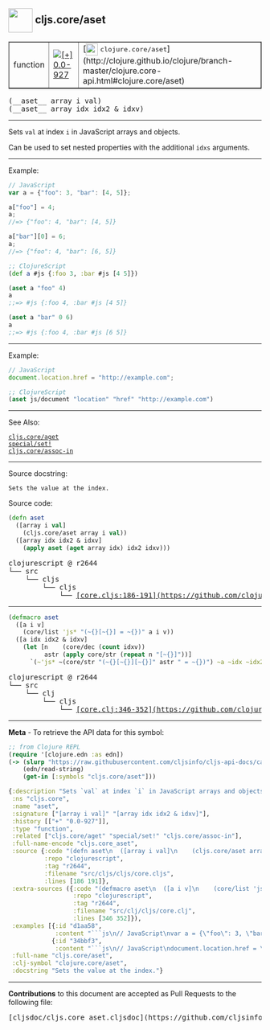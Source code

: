 ## <img width="48px" valign="middle" src="http://i.imgur.com/Hi20huC.png"> cljs.core/aset

 <table border="1">
<tr>

<td>function</td>
<td><a href="https://github.com/cljsinfo/cljs-api-docs/tree/0.0-927"><img valign="middle" alt="[+] 0.0-927" src="https://img.shields.io/badge/+-0.0--927-lightgrey.svg"></a> </td>
<td>
[<img height="24px" valign="middle" src="http://i.imgur.com/1GjPKvB.png"> <samp>clojure.core/aset</samp>](http://clojure.github.io/clojure/branch-master/clojure.core-api.html#clojure.core/aset)
</td>
</tr>
</table>

 <samp>
(__aset__ array i val)<br>
</samp>
 <samp>
(__aset__ array idx idx2 & idxv)<br>
</samp>

---

Sets `val` at index `i` in JavaScript arrays and objects.

Can be used to set nested properties with the additional `idxs` arguments.

---

Example:

```js
// JavaScript
var a = {"foo": 3, "bar": [4, 5]};

a["foo"] = 4;
a;
//=> {"foo": 4, "bar": [4, 5]}

a["bar"][0] = 6;
a;
//=> {"foo": 4, "bar": [6, 5]}
```

```clj
;; ClojureScript
(def a #js {:foo 3, :bar #js [4 5]})

(aset a "foo" 4)
a
;;=> #js {:foo 4, :bar #js [4 5]}

(aset a "bar" 0 6)
a
;;=> #js {:foo 4, :bar #js [6 5]}
```

---
Example:

```js
// JavaScript
document.location.href = "http://example.com";
```

```clj
;; ClojureScript
(aset js/document "location" "href" "http://example.com")
```

---

See Also:

[`cljs.core/aget`](cljs.core_aget.md)<br>
[`special/set!`](special_setBANG.md)<br>
[`cljs.core/assoc-in`](cljs.core_assoc-in.md)<br>

---

Source docstring:

```
Sets the value at the index.
```

Source code:

```clj
(defn aset
  ([array i val]
    (cljs.core/aset array i val))
  ([array idx idx2 & idxv]
    (apply aset (aget array idx) idx2 idxv)))
```

 <pre>
clojurescript @ r2644
└── src
    └── cljs
        └── cljs
            └── <ins>[core.cljs:186-191](https://github.com/clojure/clojurescript/blob/r2644/src/cljs/cljs/core.cljs#L186-L191)</ins>
</pre>


---

```clj
(defmacro aset
  ([a i v]
    (core/list 'js* "(~{}[~{}] = ~{})" a i v))
  ([a idx idx2 & idxv]
    (let [n    (core/dec (count idxv))
          astr (apply core/str (repeat n "[~{}]"))]
      `(~'js* ~(core/str "(~{}[~{}][~{}]" astr " = ~{})") ~a ~idx ~idx2 ~@idxv))))
```

 <pre>
clojurescript @ r2644
└── src
    └── clj
        └── cljs
            └── <ins>[core.clj:346-352](https://github.com/clojure/clojurescript/blob/r2644/src/clj/cljs/core.clj#L346-L352)</ins>
</pre>

---

__Meta__ - To retrieve the API data for this symbol:

```clj
;; from Clojure REPL
(require '[clojure.edn :as edn])
(-> (slurp "https://raw.githubusercontent.com/cljsinfo/cljs-api-docs/catalog/cljs-api.edn")
    (edn/read-string)
    (get-in [:symbols "cljs.core/aset"]))
```

```clj
{:description "Sets `val` at index `i` in JavaScript arrays and objects.\n\nCan be used to set nested properties with the additional `idxs` arguments.",
 :ns "cljs.core",
 :name "aset",
 :signature ["[array i val]" "[array idx idx2 & idxv]"],
 :history [["+" "0.0-927"]],
 :type "function",
 :related ["cljs.core/aget" "special/set!" "cljs.core/assoc-in"],
 :full-name-encode "cljs.core_aset",
 :source {:code "(defn aset\n  ([array i val]\n    (cljs.core/aset array i val))\n  ([array idx idx2 & idxv]\n    (apply aset (aget array idx) idx2 idxv)))",
          :repo "clojurescript",
          :tag "r2644",
          :filename "src/cljs/cljs/core.cljs",
          :lines [186 191]},
 :extra-sources ({:code "(defmacro aset\n  ([a i v]\n    (core/list 'js* \"(~{}[~{}] = ~{})\" a i v))\n  ([a idx idx2 & idxv]\n    (let [n    (core/dec (count idxv))\n          astr (apply core/str (repeat n \"[~{}]\"))]\n      `(~'js* ~(core/str \"(~{}[~{}][~{}]\" astr \" = ~{})\") ~a ~idx ~idx2 ~@idxv))))",
                  :repo "clojurescript",
                  :tag "r2644",
                  :filename "src/clj/cljs/core.clj",
                  :lines [346 352]}),
 :examples [{:id "d1aa58",
             :content "```js\n// JavaScript\nvar a = {\"foo\": 3, \"bar\": [4, 5]};\n\na[\"foo\"] = 4;\na;\n//=> {\"foo\": 4, \"bar\": [4, 5]}\n\na[\"bar\"][0] = 6;\na;\n//=> {\"foo\": 4, \"bar\": [6, 5]}\n```\n\n```clj\n;; ClojureScript\n(def a #js {:foo 3, :bar #js [4 5]})\n\n(aset a \"foo\" 4)\na\n;;=> #js {:foo 4, :bar #js [4 5]}\n\n(aset a \"bar\" 0 6)\na\n;;=> #js {:foo 4, :bar #js [6 5]}\n```"}
            {:id "34bbf3",
             :content "```js\n// JavaScript\ndocument.location.href = \"http://example.com\";\n```\n\n```clj\n;; ClojureScript\n(aset js/document \"location\" \"href\" \"http://example.com\")\n```"}],
 :full-name "cljs.core/aset",
 :clj-symbol "clojure.core/aset",
 :docstring "Sets the value at the index."}

```

---

__Contributions__ to this document are accepted as Pull Requests to the following file:

 <pre>
[cljsdoc/cljs.core_aset.cljsdoc](https://github.com/cljsinfo/cljs-api-docs/blob/master/cljsdoc/cljs.core_aset.cljsdoc)
</pre>

